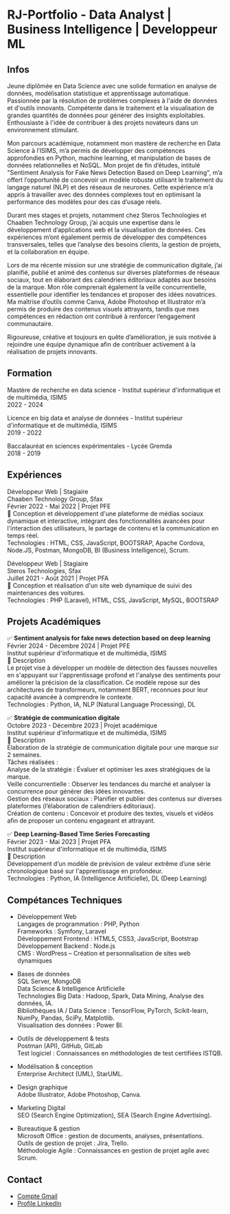 # RJ-Portfolio - Data Analyst | Business Intelligence | Developpeur ML

## Infos
Jeune diplômée en Data Science avec une solide formation en analyse de données, modélisation statistique et apprentissage automatique. Passionnée par la résolution de problèmes complexes à l'aide de données et d'outils innovants. Compétente dans le traitement et la visualisation de grandes quantités de données pour générer des insights exploitables. Enthousiaste à l'idée de contribuer à des projets novateurs dans un environnement stimulant.

Mon parcours académique, notamment mon mastère de recherche en Data Science à l’ISIMS, m’a permis de développer des compétences approfondies en Python, machine learning, et manipulation de bases de données relationnelles et NoSQL. Mon projet de fin d’études, intitulé "Sentiment Analysis for Fake News Detection Based on Deep Learning", m’a offert l’opportunité de concevoir un modèle robuste utilisant le traitement du langage naturel (NLP) et des réseaux de neurones. Cette expérience m’a appris à travailler avec des données complexes tout en optimisant la performance des modèles pour des cas d’usage réels.

Durant mes stages et projets, notamment chez Steros Technologies et Chaaben Technology Group, j’ai acquis une expertise dans le développement d’applications web et la visualisation de données. Ces expériences m’ont également permis de développer des compétences transversales, telles que l’analyse des besoins clients, la gestion de projets, et la collaboration en équipe.

Lors de ma récente mission sur une stratégie de communication digitale, j’ai planifié, publié et animé des contenus sur diverses plateformes de réseaux sociaux, tout en élaborant des calendriers éditoriaux adaptés aux besoins de la marque. Mon rôle comprenait également la veille concurrentielle, essentielle pour identifier les tendances et proposer des idées novatrices. Ma maîtrise d’outils comme Canva, Adobe Photoshop et Illustrator m’a permis de produire des contenus visuels attrayants, tandis que mes compétences en rédaction ont contribué à renforcer l’engagement communautaire.

Rigoureuse, créative et toujours en quête d’amélioration, je suis motivée à rejoindre une équipe dynamique afin de contribuer activement à la réalisation de projets innovants.

## Formation
Mastère de recherche en data science -
Institut supérieur d'informatique et de multimédia, ISIMS                  
2022 - 2024

Licence en big data et analyse de données -
Institut supérieur d'informatique et de multimédia, ISIMS                  
2019 - 2022

Baccalauréat en sciences expérimentales -
Lycée Gremda                                             
2018 - 2019

## Expériences

Développeur Web | Stagiaire                                                            
Chaaben Technology Group, Sfax                                                           
Février 2022 - Mai 2022 | Projet PFE                                                                 
:dart: Conception et développement d'une plateforme de médias sociaux dynamique et interactive, intégrant des fonctionnalités avancées pour l'interaction des utilisateurs, le partage de contenu et la communication en temps réel.                                                                                                   
Technologies : HTML, CSS, JavaScript, BOOTSRAP, Apache Cordova, Node.JS, Postman, MongoDB, BI (Business Intelligence), Scrum.

Développeur Web | Stagiaire                                                           
Steros Technologies, Sfax                                                                        
Juillet 2021 - Août 2021 | Projet PFA                                                               
:dart: Conception et réalisation d'un site web dynamique de suivi des maintenances des voitures.                           
Technologies : PHP (Laravel), HTML, CSS, JavaScript, MySQL, BOOTSRAP

## Projets Académiques
:white_check_mark:	**Sentiment analysis for fake news detection based on deep learning**                                                                                     
Février 2024 - Décembre 2024 | Projet PFE                                                                                           
Institut supérieur d'informatique et de multimédia, ISIMS                                                                        
:memo: Description                                                                                                                                      
Le projet vise à développer un modèle de détection des fausses nouvelles en s'appuyant sur l'apprentissage profond et l'analyse des sentiments pour améliorer la précision de la classification.
Ce modèle repose sur des architectures de transformeurs, notamment BERT, reconnues pour leur capacité avancée à comprendre le contexte.               
Technologies : Python, IA, NLP (Natural Language Processing), DL                                                                        
                                                                                                                                        
:white_check_mark:	**Stratégie de communication digitale**                                                                                                                   
Octobre 2023 - Décembre 2023 | Projet académique                                                                                              
Institut supérieur d'informatique et de multimédia, ISIMS                                                                                                      
:memo:	Description                                                                                                                           
Élaboration de la stratégie de communication digitale pour une marque sur 2 semaines.                                                                  
Tâches réalisées :                                                                                                                          
Analyse de la stratégie : Évaluer et optimiser les axes stratégiques de la marque.                                                    
Veille concurrentielle : Observer les tendances du marché et analyser la concurrence pour générer des idées innovantes.                       
Gestion des réseaux sociaux : Planifier et publier des contenus sur diverses plateformes (l’élaboration de calendriers éditoriaux).             
Création de contenu : Concevoir et produire des textes, visuels et vidéos afin de proposer un contenu engageant et attrayant.              
                                                                                                                           
:white_check_mark:	**Deep Learning-Based Time Series Forecasting**                                                                                                                           
Février 2023 - Mai 2023 | Projet PFA                                                                                                                            
Institut supérieur d'informatique et de multimédia, ISIMS                                                                                 
:memo:	Description                                                                                                                           
Développement d’un modèle de prévision de valeur extrême d’une série chronologique basé sur l'apprentissage en profondeur.           
Technologies : Python, IA (Intelligence Artificielle), DL (Deep Learning)                                                            
                                                                                                                                  
## Compétances Techniques
- Développement Web                                                            
Langages de programmation : PHP, Python                                                                                                                                            
Frameworks : Symfony, Laravel                                                                          
Développement Frontend : HTML5, CSS3, JavaScript, Bootstrap                                                                    
Développement Backend : Node.js                                                                                               
CMS : WordPress – Création et personnalisation de sites web dynamiques                                                                                 
                                                                                                             
- Bases de données                                                                                               
SQL Server, MongoDB                                                                                                            
Data Science & Intelligence Artificielle                                                                              
Technologies Big Data : Hadoop, Spark, Data Mining, Analyse des données, IA.                                                      
Bibliothèques IA / Data Science : TensorFlow, PyTorch, Scikit-learn, NumPy, Pandas, SciPy, Matplotlib.                            
Visualisation des données : Power BI.                                                                                   
                                                                                                                               
- Outils de développement & tests                                                                                                
Postman (API), GitHub, GitLab                                                                                           
Test logiciel : Connaissances en méthodologies de test certifiées ISTQB.                                                                   
                                                                                                                                    
- Modélisation & conception                                                                                                          
Enterprise Architect (UML), StarUML.                                                                                                      
                                                                                                                                
- Design graphique                                                                                                                  
Adobe Illustrator, Adobe Photoshop, Canva.                                                                                        
                                                                                                                                 
- Marketing Digital                                                                                                              
SEO (Search Engine Optimization), SEA (Search Engine Advertising).                                                               
                                                                                                                                
- Bureautique & gestion                                                                                                            
Microsoft Office : gestion de documents, analyses, présentations.                                                                
Outils de gestion de projet : Jira, Trello.                                                                                      
Méthodologie Agile : Connaissances en gestion de projet agile avec Scrum.                                                                      
                                                                                                                                        
## Contact                                                                                                                     
* [Compte Gmail](Ranajarraya776@gmail.com)
* [Profile LinkedIn](www.linkedin.com/in/rana-jarraya-760895204)
